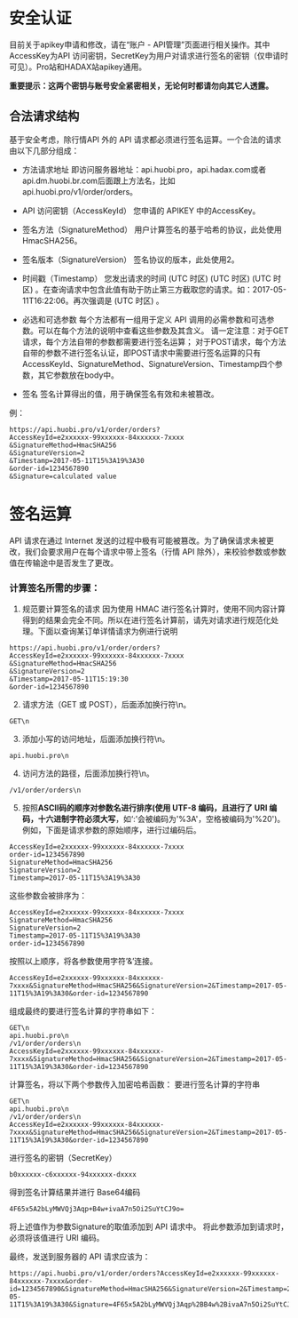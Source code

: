 # 安全认证
目前关于apikey申请和修改，请在“账户 - API管理”页面进行相关操作。其中AccessKey为API 访问密钥，SecretKey为用户对请求进行签名的密钥（仅申请时可见）。Pro站和HADAX站apikey通用。

**重要提示：这两个密钥与账号安全紧密相关，无论何时都请勿向其它人透露。**

## 合法请求结构
基于安全考虑，除行情API 外的 API 请求都必须进行签名运算。一个合法的请求由以下几部分组成：

* 方法请求地址 即访问服务器地址：api.huobi.pro，api.hadax.com或者api.dm.huobi.br.com后面跟上方法名，比如api.huobi.pro/v1/order/orders。

* API 访问密钥（AccessKeyId） 您申请的 APIKEY 中的AccessKey。

* 签名方法（SignatureMethod） 用户计算签名的基于哈希的协议，此处使用 HmacSHA256。

* 签名版本（SignatureVersion） 签名协议的版本，此处使用2。

* 时间戳（Timestamp） 您发出请求的时间 (UTC 时区) (UTC 时区) (UTC 时区) 。在查询请求中包含此值有助于防止第三方截取您的请求。如：2017-05-11T16:22:06。再次强调是 (UTC 时区) 。

* 必选和可选参数 每个方法都有一组用于定义 API 调用的必需参数和可选参数。可以在每个方法的说明中查看这些参数及其含义。 请一定注意：对于GET请求，每个方法自带的参数都需要进行签名运算； 对于POST请求，每个方法自带的参数不进行签名认证，即POST请求中需要进行签名运算的只有AccessKeyId、SignatureMethod、SignatureVersion、Timestamp四个参数，其它参数放在body中。

* 签名 签名计算得出的值，用于确保签名有效和未被篡改。

例：
```
https://api.huobi.pro/v1/order/orders?
AccessKeyId=e2xxxxxx-99xxxxxx-84xxxxxx-7xxxx
&SignatureMethod=HmacSHA256
&SignatureVersion=2
&Timestamp=2017-05-11T15%3A19%3A30
&order-id=1234567890
&Signature=calculated value
```
# 签名运算
API 请求在通过 Internet 发送的过程中极有可能被篡改。为了确保请求未被更改，我们会要求用户在每个请求中带上签名（行情 API 除外），来校验参数或参数值在传输途中是否发生了更改。

### 计算签名所需的步骤：

1. 规范要计算签名的请求
因为使用 HMAC 进行签名计算时，使用不同内容计算得到的结果会完全不同。所以在进行签名计算前，请先对请求进行规范化处理。下面以查询某订单详情请求为例进行说明

```
https://api.huobi.pro/v1/order/orders?
AccessKeyId=e2xxxxxx-99xxxxxx-84xxxxxx-7xxxx
&SignatureMethod=HmacSHA256
&SignatureVersion=2
&Timestamp=2017-05-11T15:19:30
&order-id=1234567890
```

2. 请求方法（GET 或 POST），后面添加换行符\n。
```
GET\n
```
3. 添加小写的访问地址，后面添加换行符\n。
```
api.huobi.pro\n
```
4. 访问方法的路径，后面添加换行符\n。
```
/v1/order/orders\n
```
5. 按照**ASCII码的顺序对参数名进行排序(使用 UTF-8 编码，且进行了 URI 编码，十六进制字符必须大写**，如‘:’会被编码为'%3A'，空格被编码为'%20')。
例如，下面是请求参数的原始顺序，进行过编码后。
```
AccessKeyId=e2xxxxxx-99xxxxxx-84xxxxxx-7xxxx
order-id=1234567890
SignatureMethod=HmacSHA256
SignatureVersion=2
Timestamp=2017-05-11T15%3A19%3A30
```

这些参数会被排序为：
```
AccessKeyId=e2xxxxxx-99xxxxxx-84xxxxxx-7xxxx
SignatureMethod=HmacSHA256
SignatureVersion=2
Timestamp=2017-05-11T15%3A19%3A30
order-id=1234567890

```
按照以上顺序，将各参数使用字符’&’连接。
```
AccessKeyId=e2xxxxxx-99xxxxxx-84xxxxxx-7xxxx&SignatureMethod=HmacSHA256&SignatureVersion=2&Timestamp=2017-05-11T15%3A19%3A30&order-id=1234567890
````
组成最终的要进行签名计算的字符串如下：
```
GET\n
api.huobi.pro\n
/v1/order/orders\n
AccessKeyId=e2xxxxxx-99xxxxxx-84xxxxxx-7xxxx&SignatureMethod=HmacSHA256&SignatureVersion=2&Timestamp=2017-05-11T15%3A19%3A30&order-id=1234567890
````
计算签名，将以下两个参数传入加密哈希函数：
要进行签名计算的字符串
```
GET\n
api.huobi.pro\n
/v1/order/orders\n
AccessKeyId=e2xxxxxx-99xxxxxx-84xxxxxx-7xxxx&SignatureMethod=HmacSHA256&SignatureVersion=2&Timestamp=2017-05-11T15%3A19%3A30&order-id=1234567890
```
进行签名的密钥（SecretKey）
```
b0xxxxxx-c6xxxxxx-94xxxxxx-dxxxx
```
得到签名计算结果并进行 Base64编码
```
4F65x5A2bLyMWVQj3Aqp+B4w+ivaA7n5Oi2SuYtCJ9o=
```
将上述值作为参数Signature的取值添加到 API 请求中。 将此参数添加到请求时，必须将该值进行 URI 编码。

最终，发送到服务器的 API 请求应该为：
```
https://api.huobi.pro/v1/order/orders?AccessKeyId=e2xxxxxx-99xxxxxx-84xxxxxx-7xxxx&order-id=1234567890&SignatureMethod=HmacSHA256&SignatureVersion=2&Timestamp=2017-05-11T15%3A19%3A30&Signature=4F65x5A2bLyMWVQj3Aqp%2BB4w%2BivaA7n5Oi2SuYtCJ9o%3D
```